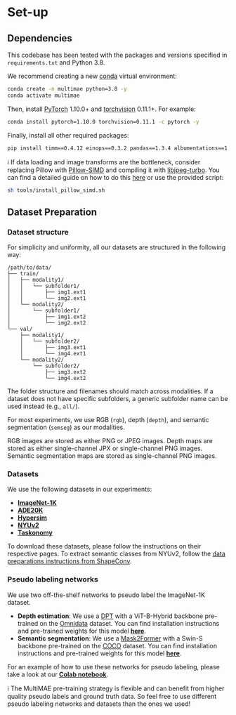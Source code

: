 # Set-up

## Dependencies

This codebase has been tested with the packages and versions specified in `requirements.txt` and Python 3.8.

We recommend creating a new [conda](https://docs.conda.io/en/latest/) virtual environment:
```bash
conda create -n multimae python=3.8 -y
conda activate multimae
```
Then, install [PyTorch](https://pytorch.org/) 1.10.0+ and [torchvision](https://pytorch.org/vision/stable/index.html) 0.11.1+. For example:
```bash
conda install pytorch=1.10.0 torchvision=0.11.1 -c pytorch -y
```

Finally, install all other required packages:
```bash
pip install timm==0.4.12 einops==0.3.2 pandas==1.3.4 albumentations==1.1.0 wandb==0.12.11
```
:information_source: If data loading and image transforms are the bottleneck, consider replacing Pillow with [Pillow-SIMD](https://github.com/uploadcare/pillow-simd) and compiling it with [libjpeg-turbo](https://github.com/libjpeg-turbo/libjpeg-turbo). You can find a detailed guide on how to do this [here](https://fastai1.fast.ai/performance.html#installation) or use the provided script:
```bash
sh tools/install_pillow_simd.sh
```

## Dataset Preparation

### Dataset structure

For simplicity and uniformity, all our datasets are structured in the following way:
```
/path/to/data/
├── train/
│   ├── modality1/
│   │   └── subfolder1/
│   │       ├── img1.ext1
│   │       └── img2.ext1
│   └── modality2/
│       └── subfolder1/
│           ├── img1.ext2
│           └── img2.ext2
└── val/
    ├── modality1/
    │   └── subfolder2/
    │       ├── img3.ext1
    │       └── img4.ext1
    └── modality2/
        └── subfolder2/
            ├── img3.ext2
            └── img4.ext2
```
The folder structure and filenames should match across modalities.
If a dataset does not have specific subfolders, a generic subfolder name can be used instead (e.g., `all/`). 

For most experiments, we use RGB  (`rgb`), depth (`depth`), and semantic segmentation (`semseg`) as our modalities.

RGB images are stored as either PNG or JPEG images. 
Depth maps are stored as either single-channel JPX or single-channel PNG images. 
Semantic segmentation maps are stored as single-channel PNG images.

### Datasets

We use the following datasets in our experiments:
- [**ImageNet-1K**](https://www.image-net.org/)
- [**ADE20K**](https://groups.csail.mit.edu/vision/datasets/ADE20K/)
- [**Hypersim**](https://github.com/apple/ml-hypersim)
- [**NYUv2**](https://cs.nyu.edu/~silberman/datasets/nyu_depth_v2.html)
- [**Taskonomy**](https://github.com/StanfordVL/taskonomy/tree/master/data)

To download these datasets, please follow the instructions on their respective pages. 
To extract semantic classes from NYUv2, follow the [data preparations instructions from ShapeConv](https://github.com/hanchaoleng/ShapeConv/tree/master/data_preparation).

### Pseudo labeling networks

We use two off-the-shelf networks to pseudo label the ImageNet-1K dataset. 

- **Depth estimation**: We use a [DPT](https://arxiv.org/abs/2103.13413) with a ViT-B-Hybrid backbone pre-trained on the [Omnidata](https://omnidata.vision/) dataset. You can find installation instructions and pre-trained weights for this model [**here**](https://docs.omnidata.vision/pretrained.html).
- **Semantic segmentation**: We use a [Mask2Former](https://bowenc0221.github.io/mask2former/) with a Swin-S backbone pre-trained on the [COCO](https://cocodataset.org/) dataset. You can find installation instructions and pre-trained weights for this model [**here**](https://github.com/facebookresearch/Mask2Former).

For an example of how to use these networks for pseudo labeling, please take a look at our [**Colab notebook**](https://colab.research.google.com/github/EPFL-VILAB/MultiMAE/blob/main/MultiMAE_Demo.ipynb).

:information_source: The MultiMAE pre-training strategy is flexible and can benefit from higher quality pseudo labels and ground truth data. So feel free to use different pseudo labeling networks and datasets than the ones we used!
